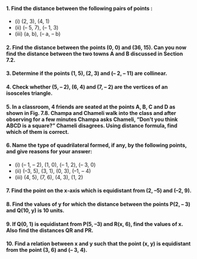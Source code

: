 #### 1. Find the distance between the following pairs of points :
* (i) (2, 3), (4, 1) 
* (ii) (– 5, 7), (– 1, 3) 
* (iii) (a, b), (– a, – b)
#### 2. Find the distance between the points (0, 0) and (36, 15). Can you now find the distance between the two towns A and B discussed in Section 7.2.
#### 3. Determine if the points (1, 5), (2, 3) and (– 2, – 11) are collinear.
#### 4. Check whether (5, – 2), (6, 4) and (7, – 2) are the vertices of an isosceles triangle.
#### 5. In a classroom, 4 friends are seated at the points A, B, C and D as shown in Fig. 7.8. Champa and Chameli walk into the class and after observing for a few minutes Champa asks Chameli, “Don’t you think ABCD is a square?” Chameli disagrees. Using distance formula, find which of them is correct.
#### 6. Name the type of quadrilateral formed, if any, by the following points, and give reasons for your answer:
* (i) (– 1, – 2), (1, 0), (– 1, 2), (– 3, 0)
* (ii) (–3, 5), (3, 1), (0, 3), (–1, – 4)
* (iii) (4, 5), (7, 6), (4, 3), (1, 2)
#### 7. Find the point on the x-axis which is equidistant from (2, –5) and (–2, 9).
#### 8. Find the values of y for which the distance between the points P(2, – 3) and Q(10, y) is 10 units.
#### 9. If Q(0, 1) is equidistant from P(5, –3) and R(x, 6), find the values of x. Also find the distances QR and PR.
#### 10. Find a relation between x and y such that the point (x, y) is equidistant from the point (3, 6) and (– 3, 4).

